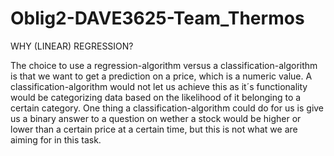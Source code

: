 # Oblig2-DAVE3625-Team_Thermos

WHY (LINEAR) REGRESSION?

The choice to use a regression-algorithm versus a classification-algorithm is that we want to get a prediction on a price, which is a numeric value. A classification-algorithm would not let us achieve this as it´s functionality would be categorizing data based on the likelihood of it belonging to a certain category. One thing a classification-algorithm could do for us is give us a binary answer to a question on wether a stock would be higher or lower than a certain price at a certain time, but this is not what we are aiming for in this task.

